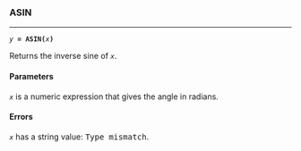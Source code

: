 ### ASIN
***
<code><var>y</var><b> = ASIN(</b><var>x</var><b>)</b></code>

Returns the inverse sine of <code><var>x</var></code>.

#### Parameters
<code><var>x</var></code> is a numeric expression that gives the angle in radians.

#### Errors
<code><var>x</var></code> has a string value: <samp>Type mismatch</samp>.

